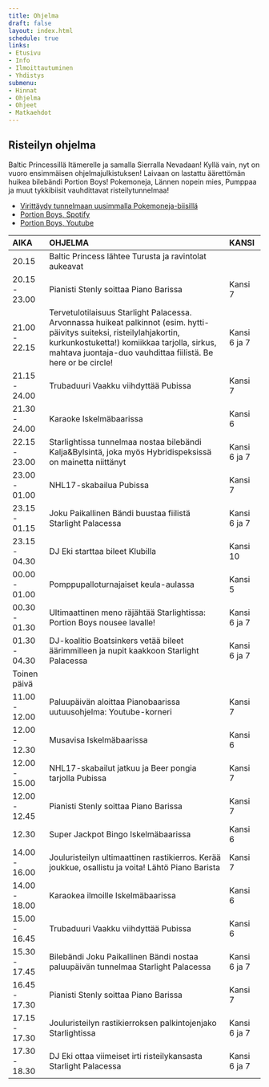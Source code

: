 ```yaml
---
title: Ohjelma
draft: false
layout: index.html
schedule: true
links:
- Etusivu
- Info
- Ilmoittautuminen
- Yhdistys
submenu:
- Hinnat
- Ohjelma
- Ohjeet
- Matkaehdot
---
```

## Risteilyn ohjelma

Baltic Princessillä Itämerelle ja samalla Sierralla Nevadaan! Kyllä vain, nyt on vuoro ensimmäisen ohjelmajulkistuksen! Laivaan on lastattu äärettömän huikea bilebändi Portion Boys! Pokemoneja, Lännen nopein mies, Pumppaa ja muut tykkibiisit vauhdittavat risteilytunnelmaa!

- [Virittäydy tunnelmaan uusimmalla Pokemoneja-biisillä](https://open.spotify.com/album/5n9woAe2wvuNNtTEoI6SVj)
- [Portion Boys, Spotify](https://open.spotify.com/artist/04UpsyroM3wyQYwhYd9mSv)
- [Portion Boys, Youtube](https://www.youtube.com/channel/UC_XFRH7Der1T_vwpEk-wy5w)

| AIKA          | OHJELMA            | KANSI   |
|:------------- |:-------------------|:--------|
| 20.15 | Baltic Princess lähtee Turusta ja ravintolat aukeavat | |
| 20.15 - 23.00 | Pianisti Stenly soittaa Piano Barissa | Kansi 7 |
| 21.00 - 22.15 | Tervetulotilaisuus Starlight Palacessa. Arvonnassa huikeat palkinnot (esim. hytti-päivitys suiteksi, risteilylahjakortin, kurkunkostuketta!) komiikkaa tarjolla, sirkus, mahtava juontaja-duo vauhdittaa fiilistä. Be here or be circle! | Kansi 6 ja 7|
| 21.15 - 24.00 | Trubaduuri Vaakku viihdyttää Pubissa | Kansi 7 |
| 21.30 - 24.00 | Karaoke Iskelmäbaarissa | Kansi 6 |
| 22.15 - 23.00 | Starlightissa tunnelmaa nostaa bilebändi Kalja&Bylsintä, joka myös Hybridispeksissä on mainetta niittänyt | Kansi 6 ja 7 |
| 23.00 - 01.00 | NHL17-skabailua Pubissa | Kansi 7 |
| 23.15 - 01.15 | Joku Paikallinen Bändi buustaa fiilistä Starlight Palacessa | Kansi 6 ja 7 |
| 23.15 - 04.30 | DJ Eki starttaa bileet Klubilla | Kansi 10 |
| 00.00 - 01.00 | Pomppupalloturnajaiset keula-aulassa | Kansi 5 |
| 00.30 - 01.30 | Ultimaattinen meno räjähtää Starlightissa: Portion Boys nousee lavalle! | Kansi 6 ja 7 |
| 01.30 - 04.30 | DJ-koalitio Boatsinkers vetää bileet äärimmilleen ja nupit kaakkoon Starlight Palacessa | Kansi 6 ja 7 |
| Toinen päivä | | |
| 11.00 - 12.00 | Paluupäivän aloittaa Pianobaarissa uutuusohjelma: Youtube-korneri | Kansi 7 |
| 12.00 - 12.30 | Musavisa Iskelmäbaarissa | Kansi 6 |
| 12.00 - 15.00 | NHL17-skabailut jatkuu ja Beer pongia tarjolla Pubissa | Kansi 7 |
| 12.00 - 12.45 | Pianisti Stenly soittaa Piano Barissa | Kansi 7 |
| 12.30 | Super Jackpot Bingo Iskelmäbaarissa | Kansi 6 |
| 14.00 - 16.00 | Jouluristeilyn ultimaattinen rastikierros. Kerää joukkue, osallistu ja voita! Lähtö Piano Barista | Kansi 7 |
| 14.00 - 18.00 | Karaokea ilmoille Iskelmäbaarissa | Kansi 6 |
| 15.00 - 16.45 | Trubaduuri Vaakku viihdyttää Pubissa | Kansi 6 |
| 15.30 - 17.45 | Bilebändi Joku Paikallinen Bändi nostaa paluupäivän tunnelmaa Starlight Palacessa | Kansi 6 ja 7 |
| 16.45 - 17.30 | Pianisti Stenly soittaa Piano Barissa | Kansi 7 |
| 17.15 - 17.30 | Jouluristeilyn rastikierroksen palkintojenjako Starlightissa | Kansi 6 ja 7 |
| 17.30 - 18.30 | DJ Eki ottaa viimeiset irti risteilykansasta Starlight Palacessa | Kansi 6 ja 7 |
